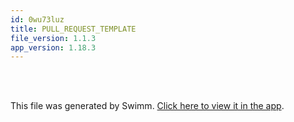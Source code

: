 ```yaml
---
id: 0wu73luz
title: PULL_REQUEST_TEMPLATE
file_version: 1.1.3
app_version: 1.18.3
---
```


<br/>

<br/>

This file was generated by Swimm. [Click here to view it in the app](https://app.swimm.io/repos/Z2l0aHViJTNBJTNBYWN0dWFsJTNBJTNBc2FuanBhcmVlaw==/docs/0wu73luz).
